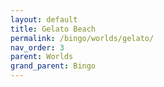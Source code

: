 ```yaml
---
layout: default
title: Gelato Beach
permalink: /bingo/worlds/gelato/
nav_order: 3
parent: Worlds
grand_parent: Bingo
---
```

